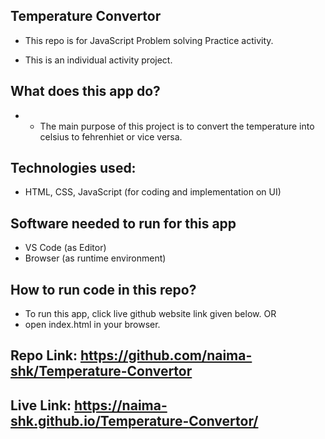 ## Temperature Convertor
- This repo is for JavaScript Problem solving Practice activity.

- This is an individual  activity project.

## What does this app do?
- - The main purpose of this project is to convert the temperature into celsius to fehrenhiet or vice versa.



## Technologies used:
- HTML, CSS, JavaScript (for coding and implementation on UI)
## Software needed to run for this app
- VS Code (as Editor)
- Browser (as runtime environment)
## How to run code in this repo?
- To run this app, click live github website link given below. OR
- open index.html in your browser.
## Repo Link: https://github.com/naima-shk/Temperature-Convertor
## Live Link: https://naima-shk.github.io/Temperature-Convertor/